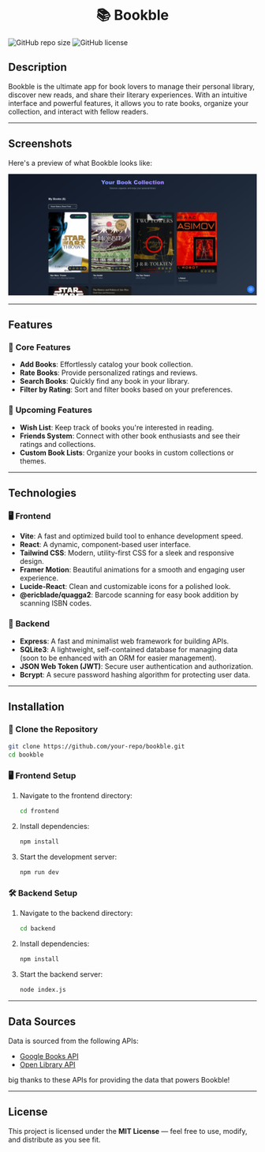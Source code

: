 <h1 align="center">📚 Bookble</h1>

![GitHub repo size](https://img.shields.io/github/repo-size/real-kijmoshi/bookble?color=blue&style=flat-square)
![GitHub license](https://img.shields.io/github/license/real-kijmoshi/bookble?color=blue&style=flat-square)

## **Description**

Bookble is the ultimate app for book lovers to manage their personal library, discover new reads, and share their literary experiences. With an intuitive interface and powerful features, it allows you to rate books, organize your collection, and interact with fellow readers.

---

## **Screenshots**

Here's a preview of what Bookble looks like:

![Bookble Screenshot](images/screen1.png)

---

## **Features**

### 🌟 **Core Features**

- **Add Books**: Effortlessly catalog your book collection.
- **Rate Books**: Provide personalized ratings and reviews.
- **Search Books**: Quickly find any book in your library.
- **Filter by Rating**: Sort and filter books based on your preferences.

### 🚀 **Upcoming Features**

- **Wish List**: Keep track of books you're interested in reading.
- **Friends System**: Connect with other book enthusiasts and see their ratings and collections.
- **Custom Book Lists**: Organize your books in custom collections or themes.

---

## **Technologies**

### 🖥️ **Frontend**

- **Vite**: A fast and optimized build tool to enhance development speed.
- **React**: A dynamic, component-based user interface.
- **Tailwind CSS**: Modern, utility-first CSS for a sleek and responsive design.
- **Framer Motion**: Beautiful animations for a smooth and engaging user experience.
- **Lucide-React**: Clean and customizable icons for a polished look.
- **@ericblade/quagga2**: Barcode scanning for easy book addition by scanning ISBN codes.

### 🔧 **Backend**

- **Express**: A fast and minimalist web framework for building APIs.
- **SQLite3**: A lightweight, self-contained database for managing data (soon to be enhanced with an ORM for easier management).
- **JSON Web Token (JWT)**: Secure user authentication and authorization.
- **Bcrypt**: A secure password hashing algorithm for protecting user data.

---

## **Installation**

### 🔽 Clone the Repository

```bash
git clone https://github.com/your-repo/bookble.git
cd bookble
```

### 🖥️ **Frontend Setup**

1. Navigate to the frontend directory:
   ```bash
   cd frontend
   ```
2. Install dependencies:
   ```bash
   npm install
   ```
3. Start the development server:
   ```bash
   npm run dev
   ```

### 🛠️ **Backend Setup**

1. Navigate to the backend directory:
   ```bash
   cd backend
   ```
2. Install dependencies:
   ```bash
   npm install
   ```
3. Start the backend server:
   ```bash
   node index.js
   ```

---

## **Data Sources**

Data is sourced from the following APIs:

- [Google Books API](https://developers.google.com/books)
- [Open Library API](https://openlibrary.org/developers/api)

big thanks to these APIs for providing the data that powers Bookble!

---

## **License**

This project is licensed under the **MIT License** — feel free to use, modify, and distribute as you see fit.
